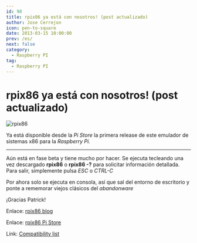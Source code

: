 ```yaml
---
id: 98
title: rpix86 ya está con nosotros! (post actualizado)
author: Jose Cerrejon
icon: pen-to-square
date: 2013-03-15 10:00:00
prev: /es/
next: false
category:
  - Raspberry PI
tag:
  - Raspberry PI
---
```


# rpix86 ya está con nosotros! (post actualizado)

![rpix86](/images/DSx86Animated2.gif)

Ya está disponible desde la *Pi Store* la primera release de este emulador de sistemas x86 para la *Raspberry Pi.* 

- - -
Aún está en fase beta y tiene mucho por hacer. Se ejecuta tecleando una vez descargado **rpix86** o **rpix86 -?** para solicitar información detallada. Para salir, simplemente pulsa *ESC* o *CTRL-C*

Por ahora solo se ejecuta en consola, así que sal del entorno de escritorio y ponte a rememorar viejos clásicos del *abandonware*

¡Gracias Patrick!

Enlace: [rpix86 blog](http://rpix86.patrickaalto.com/rblog.html)

Enlace: [rpix86 Pi Store](http://store.raspberrypi.com/projects/rpix86)

Link: [Compatibility list](http://dsx86compatibility.pbworks.com/w/page/26738915/Compatibility%20List)